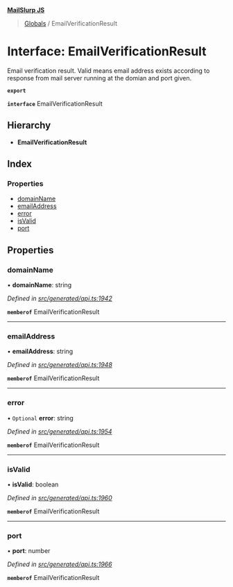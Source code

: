 **[MailSlurp JS](../README.md)**

> [Globals](../README.md) / EmailVerificationResult

# Interface: EmailVerificationResult

Email verification result. Valid means email address exists according to response from mail server running at the domian and port given.

**`export`** 

**`interface`** EmailVerificationResult

## Hierarchy

* **EmailVerificationResult**

## Index

### Properties

* [domainName](emailverificationresult.md#domainname)
* [emailAddress](emailverificationresult.md#emailaddress)
* [error](emailverificationresult.md#error)
* [isValid](emailverificationresult.md#isvalid)
* [port](emailverificationresult.md#port)

## Properties

### domainName

•  **domainName**: string

*Defined in [src/generated/api.ts:1942](https://github.com/mailslurp/mailslurp-client/blob/67ec74c/src/generated/api.ts#L1942)*

**`memberof`** EmailVerificationResult

___

### emailAddress

•  **emailAddress**: string

*Defined in [src/generated/api.ts:1948](https://github.com/mailslurp/mailslurp-client/blob/67ec74c/src/generated/api.ts#L1948)*

**`memberof`** EmailVerificationResult

___

### error

• `Optional` **error**: string

*Defined in [src/generated/api.ts:1954](https://github.com/mailslurp/mailslurp-client/blob/67ec74c/src/generated/api.ts#L1954)*

**`memberof`** EmailVerificationResult

___

### isValid

•  **isValid**: boolean

*Defined in [src/generated/api.ts:1960](https://github.com/mailslurp/mailslurp-client/blob/67ec74c/src/generated/api.ts#L1960)*

**`memberof`** EmailVerificationResult

___

### port

•  **port**: number

*Defined in [src/generated/api.ts:1966](https://github.com/mailslurp/mailslurp-client/blob/67ec74c/src/generated/api.ts#L1966)*

**`memberof`** EmailVerificationResult
